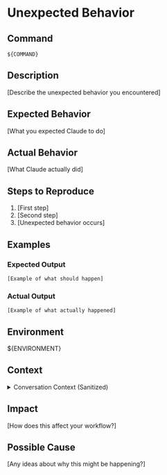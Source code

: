 # Unexpected Behavior

## Command
`${COMMAND}`

## Description
[Describe the unexpected behavior you encountered]

## Expected Behavior
[What you expected Claude to do]

## Actual Behavior
[What Claude actually did]

## Steps to Reproduce
1. [First step]
2. [Second step]
3. [Unexpected behavior occurs]

## Examples
### Expected Output
```
[Example of what should happen]
```

### Actual Output
```
[Example of what actually happened]
```

## Environment
${ENVIRONMENT}

## Context
<details>
<summary>Conversation Context (Sanitized)</summary>

```
${SANITIZED_CONTEXT}
```
</details>

## Impact
[How does this affect your workflow?]

## Possible Cause
[Any ideas about why this might be happening?]